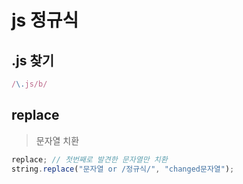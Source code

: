 # js 정규식

## .js 찾기

```js
/\.js/b/
```

## replace

> 문자열 치환

```js
replace; // 첫번째로 발견한 문자열만 치환
string.replace("문자열 or /정규식/", "changed문자열");
```
